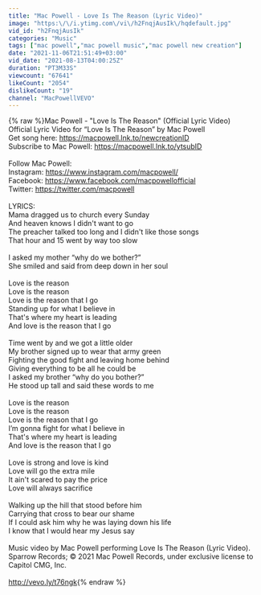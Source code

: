 ```yaml
---
title: "Mac Powell - Love Is The Reason (Lyric Video)"
image: "https:\/\/i.ytimg.com\/vi\/h2FnqjAusIk\/hqdefault.jpg"
vid_id: "h2FnqjAusIk"
categories: "Music"
tags: ["mac powell","mac powell music","mac powell new creation"]
date: "2021-11-06T21:51:49+03:00"
vid_date: "2021-08-13T04:00:25Z"
duration: "PT3M33S"
viewcount: "67641"
likeCount: "2054"
dislikeCount: "19"
channel: "MacPowellVEVO"
---
```

{% raw %}Mac Powell - &quot;Love Is The Reason&quot; (Official Lyric Video)<br />Official Lyric Video for “Love Is The Reason” by Mac Powell<br />Get song here: <a rel="nofollow" target="blank" href="https://macpowell.lnk.to/newcreationID">https://macpowell.lnk.to/newcreationID</a> <br />Subscribe to Mac Powell: <a rel="nofollow" target="blank" href="https://macpowell.lnk.to/ytsubID">https://macpowell.lnk.to/ytsubID</a> <br /><br />Follow Mac Powell:<br />Instagram: <a rel="nofollow" target="blank" href="https://www.instagram.com/macpowell/">https://www.instagram.com/macpowell/</a> <br />Facebook: <a rel="nofollow" target="blank" href="https://www.facebook.com/macpowellofficial">https://www.facebook.com/macpowellofficial</a> <br />Twitter: <a rel="nofollow" target="blank" href="https://twitter.com/macpowell">https://twitter.com/macpowell</a> <br /><br />LYRICS:<br />Mama dragged us to church every Sunday<br />And heaven knows I didn't want to go<br />The preacher talked too long and I didn't like those songs<br />That hour and 15 went by way too slow<br /> <br />I asked my mother “why do we bother?”<br />She smiled and said from deep down in her soul<br /> <br />Love is the reason<br />Love is the reason<br />Love is the reason that I go<br />Standing up for what I believe in<br />That's where my heart is leading<br />And love is the reason that I go<br /> <br />Time went by and we got a little older<br />My brother signed up to wear that army green<br />Fighting the good fight and leaving home behind<br />Giving everything to be all he could be<br />I asked my brother “why do you bother?”<br />He stood up tall and said these words to me<br /> <br />Love is the reason<br />Love is the reason<br />Love is the reason that I go<br />I’m gonna fight for what I believe in<br />That's where my heart is leading<br />And love is the reason that I go<br /> <br />Love is strong and love is kind<br />Love will go the extra mile<br />It ain't scared to pay the price<br />Love will always sacrifice<br /> <br />Walking up the hill that stood before him<br />Carrying that cross to bear our shame<br />If I could ask him why he was laying down his life<br />I know that I would hear my Jesus say<br /><br />Music video by Mac Powell performing Love Is The Reason (Lyric Video). Sparrow Records; © 2021 Mac Powell Records, under exclusive license to Capitol CMG, Inc.<br /><br /><a rel="nofollow" target="blank" href="http://vevo.ly/t76ngk">http://vevo.ly/t76ngk</a>{% endraw %}
